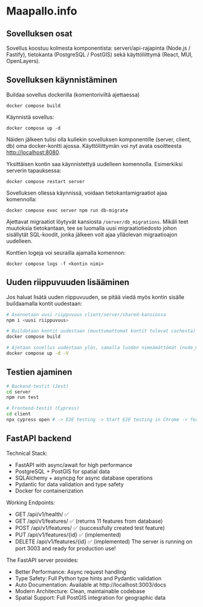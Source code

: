 # Maapallo.info

## Sovelluksen osat

Sovellus koostuu kolmesta komponentista: serveri/api-rajapinta (Node.js / Fastify), tietokanta (PostgreSQL / PostGIS) sekä käyttöliittymä (React, MUI, OpenLayers).

## Sovelluksen käynnistäminen

Buildaa sovellus dockerilla (komentoriviltä ajettaessa)

```
docker compose build
```

Käynnistä sovellus:

```
docker compose up -d
```

Näiden jälkeen tulisi olla kullekin sovelluksen komponentille (server, client, db) oma docker-kontti ajossa. Käyttöliittymän voi nyt avata osoitteesta [http://localhost:8080](http://localhost:8080).

Yksittäisen kontin saa käynnistettyä uudelleen komennolla. Esimerkiksi serverin tapauksessa:

```
docker compose restart server
```

Sovelluksen ollessa käynnissä, voidaan tietokantamigraatiot ajaa komennolla:

```
docker compose exec server npm run db-migrate
```

Ajettavat migraatiot löytyvät kansiosta `/server/db_migrations`. Mikäli teet muutoksia tietokantaan, tee se luomalla uusi migraatiotiedosto johon sisällytät SQL-koodit, jonka jälkeen voit ajaa ylläolevan migraatioajon uudelleen.

Konttien logeja voi seurailla ajamalla komennon:

```
docker compose logs -f <kontin nimi>
```

## Uuden riippuvuuden lisääminen

Jos haluat lisätä uuden riippuvuuden, se pitää viedä myös kontin sisälle buildaamalla kontit uudestaan:

```sh
# Asennetaan uusi riippuvuus client/server/shared-kansiossa
npm i <uusi riippuvuus>

# Buildataan kontit uudestaan (muuttumattomat kontit tulevat cachesta)
docker compose build

# Ajetaan sovellus uudestaan ylös, samalla luoden nimeämättömät (node_modules) voluumit uudestaan
docker compose up -d -V
```


## Testien ajaminen

```sh
# Backend-testit (Jest)
cd server
npm run test

# Frontend-testit (Cypress)
cd client
npx cypress open # -> E2E testing -> Start E2E testing in Chrome -> feature-form
```


## FastAPI backend

Technical Stack:
- FastAPI with async/await for high performance
- PostgreSQL + PostGIS for spatial data
- SQLAlchemy + asyncpg for async database operations
- Pydantic for data validation and type safety
- Docker for containerization

Working Endpoints:
- GET /api/v1/health/ ✅
- GET /api/v1/features/ ✅ (returns 11 features from database)
- POST /api/v1/features/ ✅ (successfully created test feature)
- PUT /api/v1/features/{id} ✅ (implemented)
- DELETE /api/v1/features/{id} ✅ (implemented)
The server is running on port 3003 and ready for production use!

The FastAPI server provides:
- Better Performance: Async request handling
- Type Safety: Full Python type hints and Pydantic validation
- Auto Documentation: Available at http://localhost:3003/docs
- Modern Architecture: Clean, maintainable codebase
- Spatial Support: Full PostGIS integration for geographic data
